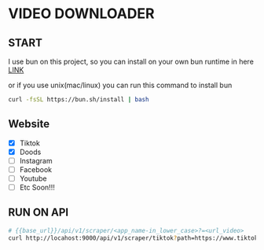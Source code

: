 # VIDEO DOWNLOADER

## START
I use bun on this project, so you can install on your own bun runtime in here [LINK](https://bun.sh/)

or if you use unix(mac/linux) you can run this command to install bun
```bash
curl -fsSL https://bun.sh/install | bash
```

## Website
- [X] Tiktok
- [X] Doods
- [ ] Instagram
- [ ] Facebook
- [ ] Youtube
- [ ] Etc Soon!!!

## RUN ON API

```bash
# {{base_url}}/api/v1/scraper/<app_name-in_lower_case>?=<url_video>
curl http://locahost:9000/api/v1/scraper/tiktok?path=https://www.tiktok.com/@newjeans_official/video/7270422276317760776
```